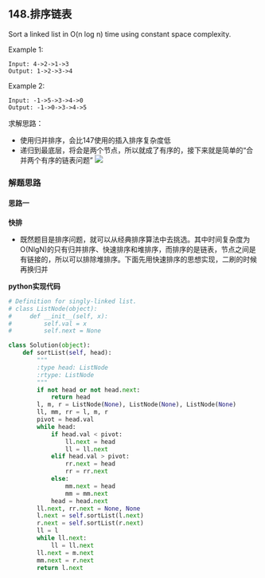 ## 148.排序链表

Sort a linked list in O(n log n) time using constant space complexity.

Example 1:
```
Input: 4->2->1->3
Output: 1->2->3->4
```
Example 2:
```
Input: -1->5->3->4->0
Output: -1->0->3->4->5
```
求解思路：
- 使用归并排序，会比147使用的插入排序复杂度低
- 递归到最底层，将会是两个节点，所以就成了有序的，接下来就是简单的“合并两个有序的链表问题”
![](https://img-blog.csdnimg.cn/20190223114133196.png?x-oss-process=image/watermark,type_ZmFuZ3poZW5naGVpdGk,shadow_10,text_aHR0cHM6Ly9ibG9nLmNzZG4ubmV0L3FxXzM0MjY5OTg4,size_16,color_FFFFFF,t_70)

### 解题思路
#### 思路一
**快排**
- 既然题目是排序问题，就可以从经典排序算法中去挑选。其中时间复杂度为O(NlgN)的只有归并排序、快速排序和堆排序，而排序的是链表，节点之间是有链接的，所以可以排除堆排序。下面先用快速排序的思想实现，二刷的时候再换归并

**python实现代码**
```python
# Definition for singly-linked list.
# class ListNode(object):
#     def __init__(self, x):
#         self.val = x
#         self.next = None

class Solution(object):
    def sortList(self, head):
        """
        :type head: ListNode
        :rtype: ListNode
        """
        if not head or not head.next:
            return head
        l, m, r = ListNode(None), ListNode(None), ListNode(None)
        ll, mm, rr = l, m, r
        pivot = head.val
        while head:
            if head.val < pivot:
                ll.next = head
                ll = ll.next
            elif head.val > pivot:
                rr.next = head
                rr = rr.next
            else:
                mm.next = head
                mm = mm.next
            head = head.next
        ll.next, rr.next = None, None
        l.next = self.sortList(l.next)
        r.next = self.sortList(r.next)
        ll = l
        while ll.next:
            ll = ll.next
        ll.next = m.next
        mm.next = r.next
        return l.next

```

